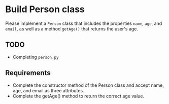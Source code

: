 # Build Person class

Please implement a `Person` class that includes the properties `name`, `age`, and `email`, as well as a method `getAge()` that returns the user's age.

## TODO

- Completing `person.py`

## Requirements

- Complete the constructor method of the Person class and accept name, age, and email as three attributes.
- Complete the getAge() method to return the correct age value.
